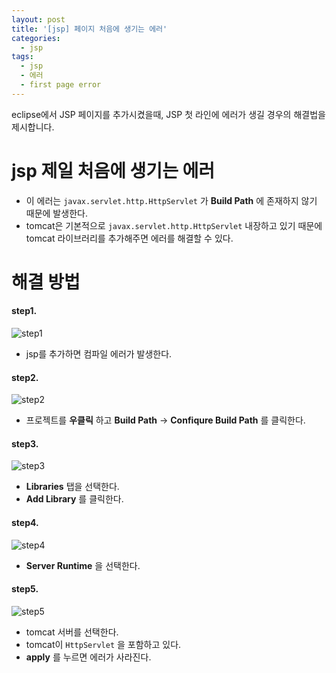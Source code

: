 ```yaml
---
layout: post
title: '[jsp] 페이지 처음에 생기는 에러'
categories:
  - jsp
tags:
  - jsp
  - 에러
  - first page error
---
```



eclipse에서 JSP 페이지를 추가시켰을때, JSP 첫 라인에 에러가 생길 경우의 해결법을 제시합니다.



# jsp 제일 처음에 생기는 에러


- 이 에러는 ```javax.servlet.http.HttpServlet``` 가 **Build Path** 에 존재하지 않기 때문에 발생한다.
- tomcat은 기본적으로 ```javax.servlet.http.HttpServlet``` 내장하고 있기 때문에 tomcat 라이브러리를 추가해주면 에러를 해결할 수 있다.


# 해결 방법

#### step1.


![step1](https://i.imgur.com/7YL0XBT.png)

- jsp를 추가하면 컴파일 에러가 발생한다.




#### step2.


![step2](https://i.imgur.com/VB55AiQ.png)


- 프로젝트를 **우클릭** 하고 **Build Path** -> **Confiqure Build Path** 를 클릭한다.



#### step3.


![step3](https://i.imgur.com/PI3wtWf.png)

- **Libraries** 탭을 선택한다.
- **Add Library** 를 클릭한다.


#### step4.


![step4](https://i.imgur.com/KR7O2A4.jpg)


- **Server Runtime** 을 선택한다.


#### step5.



![step5](https://i.imgur.com/jz2EzF6.jpg)

- tomcat 서버를 선택한다.
- tomcat이 ```HttpServlet``` 을 포함하고 있다.
- **apply** 를 누르면 에러가 사라진다.
